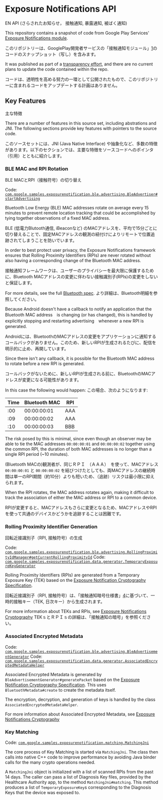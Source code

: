 # Exposure Notifications API
EN API (さらされたお知らせ， 接触通知, 暴露通知, 被ばく通知)

This repository contains a snapshot of code from Google Play Services' [Exposure Notifications module][1]. 
 
このリポジトリーは、GooglePlay開発者サービスの「接触通知モジュール」[1]のコードのスナップショット（写し）を含みます。
 

It was published as part of a [transparency effort][5], and there are no current plans to update the code contained within the repo.

コードは、透明性を高める努力の一環として公開されたもので、このリポジトリーに含まれるコードをアップデートする計画はありません。

## Key Features
主な特徴

There are a number of features in this source set, including abstrations and JNI. The following sections provide key features with pointers to the source code.

このソースセットには、JNI (Java Native Interface) や抽象化など、多数の特徴があります。以下のセクションでは、主要な特徴をソースコードへのポインタ（引用）とともに紹介します。

### BLE MAC and RPI Rotation
BLE MACとRPI（接触符号）の切り替え

Code: [`com.google.samples.exposurenotification.ble.advertising.BleAdvertiser#startAdvertising`][2]

Bluetooth Low Energy (BLE) MAC addresses rotate on average every 15 minutes to prevent remote location tracking that could be accomplished by tying together observations of a fixed MAC address.

BLE (低電力Blutooth通信, iBeaconなど) のMACアドレスを、平均で15分ごとに切り替えることで、固定MACアドレスの観測の紐付けによりリモートで位置追跡されてしまうことを防いでいます。

In order to best protect user privacy, the Exposure Notifications framework ensures that Rolling Proximity Identifiers (RPIs) are never rotated without also having a corresponding change of the Bluetooth MAC address.

接触通知フレームワークは、ユーザーのプライバシーを最大限に保護するために、Bluetooth MACアドレスの変更に伴わない接触識別子(RPIs)の変更をしないと保証します。

For more details, see the full [Bluetooth spec][3].
より詳細は、Bluetooth明細を参照してください。


Because Android doesn't have a callback to notify an application that the Bluetooth MAC address　is changing (or has changed), this is handled by explicitly stopping and restarting advertising　whenever a new RPI is generated.

Androidには、BluetoothのMACアドレスの変更をアプリケーションに通知するコールバックがありません。このため、新しいRPIが生成されるたびに、配信を明示的に止め、再開しています。


Since there isn't any callback, it is possible for the Bluetooth MAC address to rotate before a new RPI is generated.

コールバックがないために、新しいRPIが生成される前に、BluetoothのMACアドレスが変更になる可能性があります。


 In this case the following would happen:
 この場合、次のようになります:
 

|Time | Bluetooth MAC | RPI |
|-----|---------------|-----|
| :00 | 00:00:00:01   | AAA |
| :09 | 00:00:00:02   | AAA |
| :10 | 00:00:00:03   | BBB |


The risk posed by this is minimal, since even though an observer may be able to tie the MAC addresses `00:00:00:01` and `00:00:00:02` together using the common RPI, the duration of both MAC addresses is no longer than a single RPI period (~10 minutes).

(Bluetooth MACの)観測者が、同じＲＰＩ　（ＡＡＡ）　を使って、MACアドレス `00:00:00:01` と `00:00:00:02` を結びつけたとしても、両MACアドレスの継続時間は単一のRPI期間（約10分）よりも短いため、（追跡）リスクは最小限に抑えられます。

When the RPI rotates, the MAC address rotates again, making it difficult to track the association of either the MAC
address or RPI to a common device.

RPIが変更すると、MACアドレスもさらに変更となるため、MACアドレスやRPIを使って共通のデバイスかどうかを追跡することは困難です。

### Rolling Proximity Identifier Generation
回転近接識別子（RPI, 接触符号）の生成

Code: [`com.google.samples.exposurenotification.ble.advertising.RollingProximityIdManager#getCurrentRollingProximityId`](exposurenotification/src/main/java/com/google/samples/exposurenotification/ble/advertising/RollingProximityIdManager.java)
Code: [`com.google.samples.exposurenotification.data.generator.TemporaryExposureKeyGenerator`](exposurenotification/src/main/java/com/google/samples/exposurenotification/data/generator/TemporaryExposureKeyGenerator.java)

Rolling Proximity Identifiers (RPIs) are generated from a Temporary Exposure Key (TEK) based on the
[Exposure Notification Cryptography Specification][4].

回転近接識別子（RPI, 接触符号）は、「接触通知暗号仕様書」[4]に基づいて、一時的接触キー（TEK, 日次キー）から生成されます。

For more information about TEKs and RPIs, see [Exposure Notifications Cryptography](CRYPTO.md#Temporary-Exposure-Key)
TEKｓとＲＰＩｓの詳細は、「接触通知の暗号」を参照ください。

### Associated Encrypted Metadata

Code: [`com.google.samples.exposurenotification.ble.advertising.BleAdvertisementGenerator`](exposurenotification/src/main/java/com/google/samples/exposurenotification/ble/advertising/BleAdvertisementGenerator.java)
Code: [`com.google.samples.exposurenotification.data.generator.AssociatedEncryptedMetadataHelper`](exposurenotification/src/main/java/com/google/samples/exposurenotification/data/generator/AssociatedEncryptedMetadataHelper.java)

Associated Encrypted Metadata is generated by `BleAdvertisementGenerator#generatePacket` based on the
[Exposure Notification Cryptography Specification][4]. This 
uses `BluetoothMetadata#create` to create the metadata itself.

The encryption, decryption, and generation of keys is handled by the
class `AssociatedEncryptedMetadataHelper`.

For more information about Associated Encrypted Metadata, see [Exposure Notifications Cryptography](CRYPTO.md#Associated-Encrypted-Metadata)

### Key Matching

Code: [`com.google.samples.exposurenotification.matching.MatchingJni`](exposurenotification/src/main/java/com/google/samples/exposurenotification/matching/MatchingJni.java)

The core process of Key Matching is started via `MatchingJni`. The class then calls into native C++ code to improve performance by avoiding Java binder calls for the many crypto operations needed.

A `MatchingJni` object is initialized with a list of scanned RPIs from the past 14 days. The caller can pass a list of Diagnosis Key files, provided by the Healthcare Authority app, to the method `MatchingJni#matching`. This method produces a list of `TemporaryExposureKey`s corresponding to the Diagnosis Keys that the device was exposed to.

[1]: https://developers.google.com/android/exposure-notifications/exposure-notifications-api
[2]: exposurenotification/src/main/java/com/google/samples/exposurenotification/ble/advertising/BleAdvertiser.java
[3]: https://blog.google/documents/70/Exposure_Notification_-_Bluetooth_Specification_v1.2.2.pdf
[4]: https://blog.google/documents/69/Exposure_Notification_-_Cryptography_Specification_v1.2.1.pdf
[5]: https://blog.google/inside-google/company-announcements/update-exposure-notifications/

